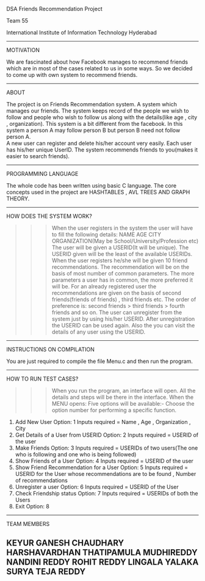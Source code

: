 DSA Friends Recommendation Project 

Team 55

International Institute of Information Technology Hyderabad

---------------------------------------------------------------------------------------------------------------------------------------
MOTIVATION

We are fascinated about how Facebook manages to recommend friends which are in most of the cases related to us in some ways.
So we decided to come up with own system to recommend friends.

---------------------------------------------------------------------------------------------------------------------------------------
ABOUT

The project is on Friends Recommendation system.
A system which manages our friends. The system keeps record of the people we wish to follow and people who wish to follow us along with the details(like age , city , organization).
This system is a bit different from the facebook. In this system a person A may follow person B but person B need not follow person A.  
A new user can register and delete his/her account very easily. Each user has his/her unique UserID.
The system recommends friends to you(makes it easier to search friends).

---------------------------------------------------------------------------------------------------------------------------------------
PROGRAMMING LANGUAGE

The whole code has been written using basic C language. The core concepts used in the project are HASHTABLES , AVL TREES AND GRAPH THEORY.

---------------------------------------------------------------------------------------------------------------------------------------
HOW DOES THE SYSTEM WORK?

>>>When the user registers in the system the user will have to fill the following details:
    NAME
    AGE
    CITY
    ORGANIZATION(May be School/University/Profession etc)
>>>The user will be given a USERID(It will be unique). The USERID given will be the least of the available USERIDs.
>>>When the user registers he/she will be given 10 friend recommendations. The recommendation will be on the basis of most number of    common parameters. The more parameters a user has in common, the more preferred it will be.
>>>For an already registered user the recommendations are given on the basis of second friends(friends of friends) , third friends etc.
The order of preference is: second friends > third friends > fourth friends and so on.
>>>The user can unregister from the system just by using his/her USERID. After unregistration the USERID can be used again.
>>>Also the you can visit the details of any user using the USERID.

---------------------------------------------------------------------------------------------------------------------------------------

INSTRUCTIONS ON COMPILATION

You are just required to compile the file Menu.c and then run the program.

----------------------------------------------------------------------------------------------------------------------------------------
HOW TO RUN TEST CASES?

>>>When you run the program, an interface will open. All the details and steps will be there in the interface.
>>>When the MENU opens:
   Five options will be available:-
   Choose the option number for performing a specific function.
   1. Add New User 
      Option: 1
      Inputs required = Name , Age , Organization , City
   2. Get Details of a User from USERID 
      Option: 2
      Inputs required = USERID of the user
   3. Make Friends 
      Option: 3
      Inputs required = USERIDs of two users(The one who is following and one who is being followed)
   4. Show Friends of a User
      Option: 4
      Inputs required = USERID of the user
   5. Show Friend Recommendation for a User 
      Option: 5
      Inputs required = USERID for the User whose recommendations are to be found , Number of recommendations
   6. Unregister a user
      Option: 6
      Inputs required = USERID of the User
   7. Check Friendship status
      Option: 7
      Inputs required = USERIDs of both the Users 
   8. Exit
      Option: 8
   
-------------------------------------------
TEAM MEMBERS

KEYUR GANESH CHAUDHARY
HARSHAVARDHAN THATIPAMULA
MUDHIREDDY NANDINI REDDY
ROHIT REDDY LINGALA
YALAKA SURYA TEJA REDDY
-------------------------------------------







